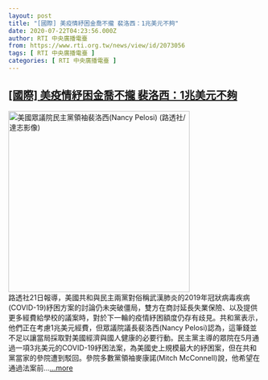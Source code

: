 ```yaml
---
layout: post
title: "[國際] 美疫情紓困金喬不攏 裴洛西：1兆美元不夠"
date: 2020-07-22T04:23:56.000Z
author: RTI 中央廣播電臺
from: https://www.rti.org.tw/news/view/id/2073056
tags: [ RTI 中央廣播電臺 ]
categories: [ RTI 中央廣播電臺 ]
---
```

<!--1595391836000-->
[[國際] 美疫情紓困金喬不攏 裴洛西：1兆美元不夠](https://www.rti.org.tw/news/view/id/2073056)
------

<div>
<img src="https://static.rti.org.tw/assets/thumbnails/2018/11/21/0ba5f2ffa389b1b40b055ffd1ed6a5af.jpg" width="360" alt="美國眾議院民主黨領袖裴洛西(Nancy Pelosi) (路透社/達志影像)" title="美國眾議院民主黨領袖裴洛西(Nancy Pelosi) (路透社/達志影像)"><br>路透社21日報導，美國共和與民主兩黨對俗稱武漢肺炎的2019年冠狀病毒疾病(COVID-19)紓困方案的討論仍未突破僵局，雙方在商討延長失業保險、以及提供更多經費給學校的議案時，對於下一輪的疫情紓困額度仍存有歧見。共和黨表示，他們正在考慮1兆美元經費，但眾議院議長裴洛西(Nancy Pelosi)認為，這筆錢並不足以讓當局採取對美國經濟與國人健康的必要行動。民主黨主導的眾院在5月通過一項3兆美元的COVID-19紓困法案，為美國史上規模最大的紓困案，但在共和黨當家的參院遭到駁回。參院多數黨領袖麥康諾(Mitch McConnell)說，他希望在通過法案前...<a target="_blank" href="https://www.rti.org.tw/news/view/id/2073056">...more</a>
</div>
